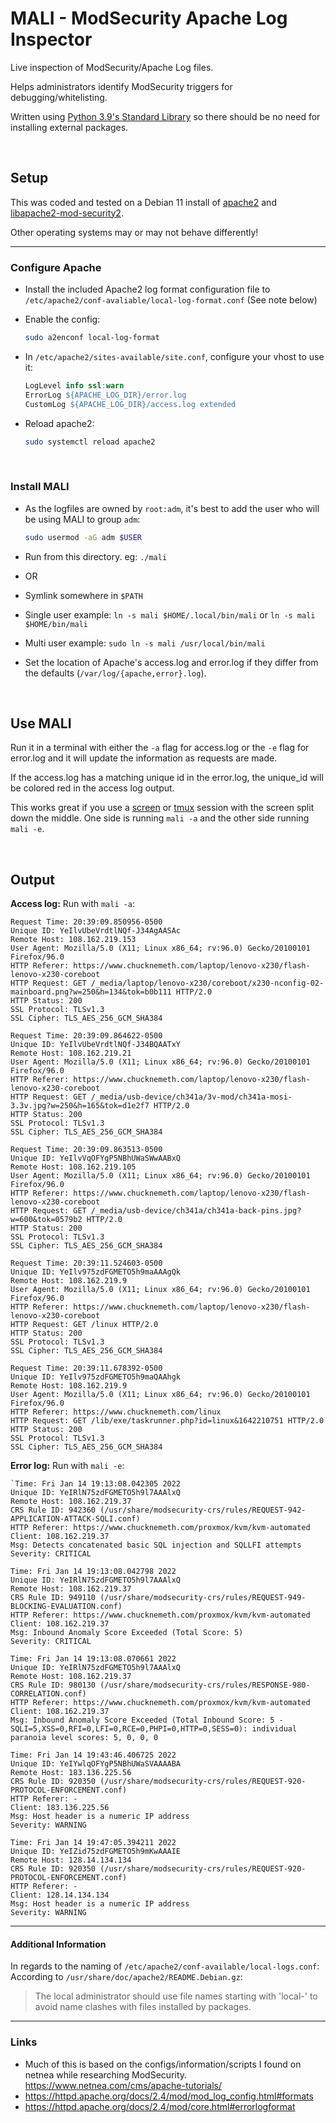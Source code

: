 # MALI - ModSecurity Apache Log Inspector

Live inspection of ModSecurity/Apache Log files.

Helps administrators identify ModSecurity triggers for debugging/whitelisting.

Written using [Python 3.9's Standard Library](https://docs.python.org/3.9/library/)
so there should be no need for installing external packages.

<br>

## Setup
This was coded and tested on a Debian 11 install of [apache2](https://packages.debian.org/bullseye/apache2)
and [libapache2-mod-security2](https://packages.debian.org/bullseye/libapache2-mod-security2).

Other operating systems may or may not behave differently!

------

### Configure Apache
-    Install the included Apache2 log format configuration file to `/etc/apache2/conf-avaliable/local-log-format.conf` (See note below)
-    Enable the config:
     ```bash
     sudo a2enconf local-log-format
     ```

-   In `/etc/apache2/sites-available/site.conf`, configure your vhost to use it:
     ```apache
     LogLevel info ssl:warn
     ErrorLog ${APACHE_LOG_DIR}/error.log
     CustomLog ${APACHE_LOG_DIR}/access.log extended
     ```

-    Reload apache2:
     ```bash
     sudo systemctl reload apache2
     ```

<br>

### Install MALI
-    As the logfiles are owned by `root:adm`, it's best to add the user who will be using
     MALI to group `adm`:
     ```bash
     sudo usermod -aG adm $USER
     ```

-    Run from this directory. eg: `./mali`
-    OR
-    Symlink somewhere in `$PATH`
  -    Single user example: `ln -s mali $HOME/.local/bin/mali` or `ln -s mali $HOME/bin/mali`
  -    Multi user example: `sudo ln -s mali /usr/local/bin/mali`
-    Set the location of Apache's access.log and error.log if they differ from the
     defaults (`/var/log/{apache,error}.log`).

<br>

## Use MALI
Run it in a terminal with either the `-a` flag for access.log or the `-e` flag
for error.log and it will update the information as requests are made.

If the access.log has a matching unique id in the error.log, the unique_id will
be colored red in the access log output.

This works great if you use a [screen](https://www.gnu.org/software/screen/) or [tmux](https://github.com/tmux/tmux) session
with the screen split down the middle. One side is running `mali -a` and the other
side running `mali -e`.

<br>

## Output
**Access log:**
Run with `mali -a`:
```
Request Time: 20:39:09.850956-0500
Unique ID: YeIlvUbeVrdtlNQf-J34AgAASAc
Remote Host: 108.162.219.153
User Agent: Mozilla/5.0 (X11; Linux x86_64; rv:96.0) Gecko/20100101 Firefox/96.0
HTTP Referer: https://www.chucknemeth.com/laptop/lenovo-x230/flash-lenovo-x230-coreboot
HTTP Request: GET /_media/laptop/lenovo-x230/coreboot/x230-nconfig-02-mainboard.png?w=250&h=134&tok=b0b111 HTTP/2.0
HTTP Status: 200
SSL Protocol: TLSv1.3
SSL Cipher: TLS_AES_256_GCM_SHA384

Request Time: 20:39:09.864622-0500
Unique ID: YeIlvUbeVrdtlNQf-J34BQAATxY
Remote Host: 108.162.219.21
User Agent: Mozilla/5.0 (X11; Linux x86_64; rv:96.0) Gecko/20100101 Firefox/96.0
HTTP Referer: https://www.chucknemeth.com/laptop/lenovo-x230/flash-lenovo-x230-coreboot
HTTP Request: GET /_media/usb-device/ch341a/3v-mod/ch341a-mosi-3.3v.jpg?w=250&h=165&tok=d1e2f7 HTTP/2.0
HTTP Status: 200
SSL Protocol: TLSv1.3
SSL Cipher: TLS_AES_256_GCM_SHA384

Request Time: 20:39:09.863513-0500
Unique ID: YeIlvVqOFYgP5NBhUWaSWwAABxQ
Remote Host: 108.162.219.105
User Agent: Mozilla/5.0 (X11; Linux x86_64; rv:96.0) Gecko/20100101 Firefox/96.0
HTTP Referer: https://www.chucknemeth.com/laptop/lenovo-x230/flash-lenovo-x230-coreboot
HTTP Request: GET /_media/usb-device/ch341a/ch341a-back-pins.jpg?w=600&tok=0579b2 HTTP/2.0
HTTP Status: 200
SSL Protocol: TLSv1.3
SSL Cipher: TLS_AES_256_GCM_SHA384

Request Time: 20:39:11.524603-0500
Unique ID: YeIlv975zdFGMETO5h9maAAAgQk
Remote Host: 108.162.219.9
User Agent: Mozilla/5.0 (X11; Linux x86_64; rv:96.0) Gecko/20100101 Firefox/96.0
HTTP Referer: https://www.chucknemeth.com/laptop/lenovo-x230/flash-lenovo-x230-coreboot
HTTP Request: GET /linux HTTP/2.0
HTTP Status: 200
SSL Protocol: TLSv1.3
SSL Cipher: TLS_AES_256_GCM_SHA384

Request Time: 20:39:11.678392-0500
Unique ID: YeIlv975zdFGMETO5h9maQAAhgk
Remote Host: 108.162.219.9
User Agent: Mozilla/5.0 (X11; Linux x86_64; rv:96.0) Gecko/20100101 Firefox/96.0
HTTP Referer: https://www.chucknemeth.com/linux
HTTP Request: GET /lib/exe/taskrunner.php?id=linux&1642210751 HTTP/2.0
HTTP Status: 200
SSL Protocol: TLSv1.3
SSL Cipher: TLS_AES_256_GCM_SHA384
```

**Error log:**
Run with `mali -e`:
```
`Time: Fri Jan 14 19:13:08.042305 2022
Unique ID: YeIRlN75zdFGMETO5h9l7AAAlxQ
Remote Host: 108.162.219.37
CRS Rule ID: 942360 (/usr/share/modsecurity-crs/rules/REQUEST-942-APPLICATION-ATTACK-SQLI.conf)
HTTP Referer: https://www.chucknemeth.com/proxmox/kvm/kvm-automated
Client: 108.162.219.37
Msg: Detects concatenated basic SQL injection and SQLLFI attempts
Severity: CRITICAL

Time: Fri Jan 14 19:13:08.042798 2022
Unique ID: YeIRlN75zdFGMETO5h9l7AAAlxQ
Remote Host: 108.162.219.37
CRS Rule ID: 949110 (/usr/share/modsecurity-crs/rules/REQUEST-949-BLOCKING-EVALUATION.conf)
HTTP Referer: https://www.chucknemeth.com/proxmox/kvm/kvm-automated
Client: 108.162.219.37
Msg: Inbound Anomaly Score Exceeded (Total Score: 5)
Severity: CRITICAL

Time: Fri Jan 14 19:13:08.070661 2022
Unique ID: YeIRlN75zdFGMETO5h9l7AAAlxQ
Remote Host: 108.162.219.37
CRS Rule ID: 980130 (/usr/share/modsecurity-crs/rules/RESPONSE-980-CORRELATION.conf)
HTTP Referer: https://www.chucknemeth.com/proxmox/kvm/kvm-automated
Client: 108.162.219.37
Msg: Inbound Anomaly Score Exceeded (Total Inbound Score: 5 - SQLI=5,XSS=0,RFI=0,LFI=0,RCE=0,PHPI=0,HTTP=0,SESS=0): individual paranoia level scores: 5, 0, 0, 0

Time: Fri Jan 14 19:43:46.406725 2022
Unique ID: YeIYwlqOFYgP5NBhUWaSVAAAABA
Remote Host: 183.136.225.56
CRS Rule ID: 920350 (/usr/share/modsecurity-crs/rules/REQUEST-920-PROTOCOL-ENFORCEMENT.conf)
HTTP Referer: -
Client: 183.136.225.56
Msg: Host header is a numeric IP address
Severity: WARNING

Time: Fri Jan 14 19:47:05.394211 2022
Unique ID: YeIZid75zdFGMETO5h9mKwAAAIE
Remote Host: 128.14.134.134
CRS Rule ID: 920350 (/usr/share/modsecurity-crs/rules/REQUEST-920-PROTOCOL-ENFORCEMENT.conf)
HTTP Referer: -
Client: 128.14.134.134
Msg: Host header is a numeric IP address
Severity: WARNING
```

-----

#### Additional Information
In regards to the naming of `/etc/apache2/conf-available/local-logs.conf`:  
According to `/usr/share/doc/apache2/README.Debian.gz`:  
>The local administrator should use file names starting with 'local-' to avoid
>name clashes with files installed by packages.

----

### Links
- Much of this is based on the configs/information/scripts I found on netnea while
  researching ModSecurity. https://www.netnea.com/cms/apache-tutorials/
- https://httpd.apache.org/docs/2.4/mod/mod_log_config.html#formats
- https://httpd.apache.org/docs/2.4/mod/core.html#errorlogformat
